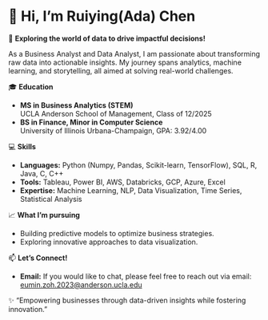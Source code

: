 # 👋 Hi, I’m Ruiying(Ada) Chen

🌟 **Exploring the world of data to drive impactful decisions!**

As a Business Analyst and Data Analyst, I am passionate about transforming raw data into actionable insights. My journey spans analytics, machine learning, and storytelling, all aimed at solving real-world challenges.

🎓 **Education**
- **MS in Business Analytics (STEM)**  
  UCLA Anderson School of Management, Class of 12/2025
- **BS in Finance, Minor in Computer Science**  
  University of Illinois Urbana-Champaign, GPA: 3.92/4.00

💻 **Skills**
- **Languages:** Python (Numpy, Pandas, Scikit-learn, TensorFlow), SQL, R, Java, C, C++  
- **Tools:** Tableau, Power BI, AWS, Databricks, GCP, Azure, Excel  
- **Expertise:** Machine Learning, NLP, Data Visualization, Time Series, Statistical Analysis

📈 **What I’m pursuing**
- Building predictive models to optimize business strategies.
- Exploring innovative approaches to data visualization.

📫 **Let’s Connect!**
- **Email:** If you would like to chat, please feel free to reach out via email: eumin.zoh.2023@anderson.ucla.edu

✨ “Empowering businesses through data-driven insights while fostering innovation.”
